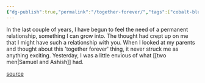 ```yaml
---
{"dg-publish":true,"permalink":"/together-forever/","tags":["cobalt-blue"],"created":"","updated":""}
---
```


In the last couple of years, I have begun to feel the need of a permanent relationship, something I can grow into. The thought had crept up on me that I might have such a relationship with you. When I looked at my parents and thought about this 'together forever' thing, it never struck me as anything exciting. Yesterday, I was a little envious of what [[two men\|Samuel and Ashish]] had. 

[source](https://www.goodreads.com/book/show/14760312-cobalt-blue)